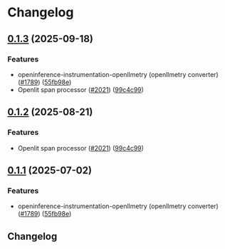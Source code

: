 # Changelog

## [0.1.3](https://github.com/luke-moehlenbrock/openinference/compare/python-openinference-instrumentation-openllmetry-v0.1.2...python-openinference-instrumentation-openllmetry-v0.1.3) (2025-09-18)


### Features

* openinference-instrumentation-openllmetry (openllmetry converter) ([#1789](https://github.com/luke-moehlenbrock/openinference/issues/1789)) ([55fb98e](https://github.com/luke-moehlenbrock/openinference/commit/55fb98e8f23dd1d485a760e04496e0629bce6de0))
* Openlit span processor ([#2021](https://github.com/luke-moehlenbrock/openinference/issues/2021)) ([99c4c99](https://github.com/luke-moehlenbrock/openinference/commit/99c4c994b42486192bf07699ea6b75c3bd29efa1))

## [0.1.2](https://github.com/Arize-ai/openinference/compare/python-openinference-instrumentation-openllmetry-v0.1.1...python-openinference-instrumentation-openllmetry-v0.1.2) (2025-08-21)


### Features

* Openlit span processor ([#2021](https://github.com/Arize-ai/openinference/issues/2021)) ([99c4c99](https://github.com/Arize-ai/openinference/commit/99c4c994b42486192bf07699ea6b75c3bd29efa1))

## [0.1.1](https://github.com/Arize-ai/openinference/compare/python-openinference-instrumentation-openllmetry-v0.1.0...python-openinference-instrumentation-openllmetry-v0.1.1) (2025-07-02)


### Features

* openinference-instrumentation-openllmetry (openllmetry converter) ([#1789](https://github.com/Arize-ai/openinference/issues/1789)) ([55fb98e](https://github.com/Arize-ai/openinference/commit/55fb98e8f23dd1d485a760e04496e0629bce6de0))

## Changelog
